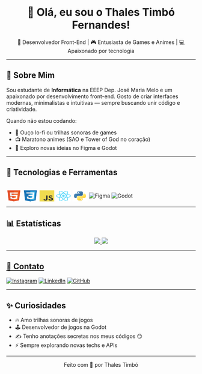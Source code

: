 <h1 align="center">👋 Olá, eu sou o Thales Timbó Fernandes!</h1>

<p align="center">📱 Desenvolvedor Front-End | 🎮 Entusiasta de Games e Animes | 💻 Apaixonado por tecnologia</p>

---

## 📖 Sobre Mim

Sou estudante de **Informática** na EEEP Dep. José Maria Melo e um apaixonado por desenvolvimento front-end. Gosto de criar interfaces modernas, minimalistas e intuitivas — sempre buscando unir código e criatividade.

Quando não estou codando:
- 🎵 Ouço lo-fi ou trilhas sonoras de games
- 📺 Maratono animes (SAO e Tower of God no coração)
- 🎨 Exploro novas ideias no Figma e Godot

---

## 🚀 Tecnologias e Ferramentas

<div style="display: inline_block"><br>
  <img align="center" alt="HTML" height="30" width="40" src="https://raw.githubusercontent.com/devicons/devicon/master/icons/html5/html5-original.svg">
  <img align="center" alt="CSS" height="30" width="40" src="https://raw.githubusercontent.com/devicons/devicon/master/icons/css3/css3-original.svg">
  <img align="center" alt="JavaScript" height="30" width="40" src="https://raw.githubusercontent.com/devicons/devicon/master/icons/javascript/javascript-original.svg">
  <img align="center" alt="React Native" height="30" width="40" src="https://raw.githubusercontent.com/devicons/devicon/master/icons/react/react-original.svg">
  <img align="center" alt="Python" height="30" width="40" src="https://raw.githubusercontent.com/devicons/devicon/master/icons/python/python-original.svg">
  <img align="center" alt="Figma" height="30" width="30" src="https://cdn.jsdelivr.net/gh/devicons/devicon/icons/figma/figma-original.svg" />
  <img align="center" alt="Godot" height="30" width="30" src="https://cdn.jsdelivr.net/gh/devicons/devicon/icons/godot/godot-original.svg" />
</div>

---

## 📊 Estatísticas

<div align="center">
  <a href="https://github.com/ThalesTimbo">
  <img height="180em" src="https://github-readme-stats.vercel.app/api?username=ThalesTimbo&show_icons=true&theme=radical&include_all_commits=true&count_private=true"/>
  <img height="180em" src="https://github-readme-stats.vercel.app/api/top-langs/?username=ThalesTimbo&layout=compact&langs_count=7&theme=radical"/>
</div>

---

## 📱 Contato

[![Instagram](https://img.shields.io/badge/Instagram-%23E4405F.svg?style=for-the-badge&logo=instagram&logoColor=white)](https://www.instagram.com/thales_timbo/)
[![LinkedIn](https://img.shields.io/badge/LinkedIn-%230077B5.svg?style=for-the-badge&logo=linkedin&logoColor=white)](https://www.linkedin.com/in/thales-timb%C3%B3-fernandes-14b222365/)
[![GitHub](https://img.shields.io/badge/GitHub-000?style=for-the-badge&logo=github&logoColor=white)](https://github.com/ThalesTimbo)

---

## ✨ Curiosidades

- 🔥 Amo trilhas sonoras de jogos
- 🕹️ Desenvolvedor de jogos na Godot
- ✍️ Tenho anotações secretas nos meus códigos 😏
- ⚡ Sempre explorando novas techs e APIs

---

<p align="center">Feito com 💙 por Thales Timbó</p>
